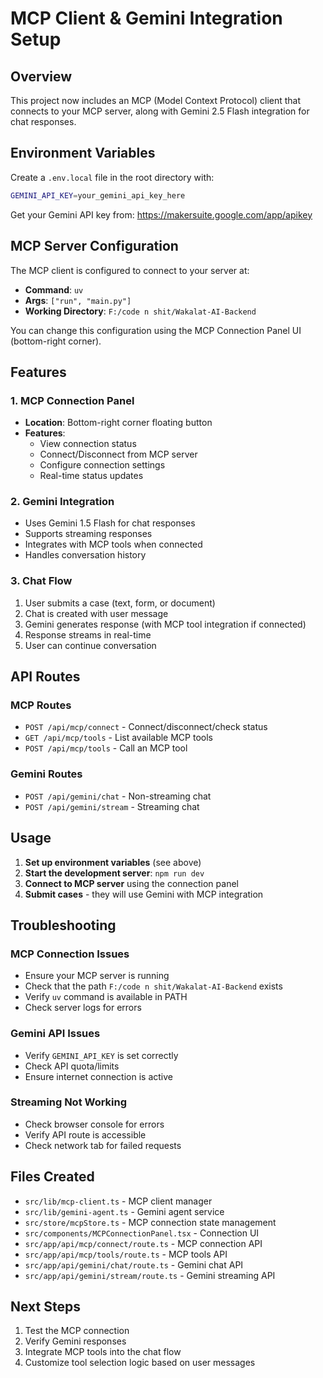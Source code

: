 # MCP Client & Gemini Integration Setup

## Overview
This project now includes an MCP (Model Context Protocol) client that connects to your MCP server, along with Gemini 2.5 Flash integration for chat responses.

## Environment Variables

Create a `.env.local` file in the root directory with:

```bash
GEMINI_API_KEY=your_gemini_api_key_here
```

Get your Gemini API key from: https://makersuite.google.com/app/apikey

## MCP Server Configuration

The MCP client is configured to connect to your server at:
- **Command**: `uv`
- **Args**: `["run", "main.py"]`
- **Working Directory**: `F:/code n shit/Wakalat-AI-Backend`

You can change this configuration using the MCP Connection Panel UI (bottom-right corner).

## Features

### 1. MCP Connection Panel
- **Location**: Bottom-right corner floating button
- **Features**:
  - View connection status
  - Connect/Disconnect from MCP server
  - Configure connection settings
  - Real-time status updates

### 2. Gemini Integration
- Uses Gemini 1.5 Flash for chat responses
- Supports streaming responses
- Integrates with MCP tools when connected
- Handles conversation history

### 3. Chat Flow
1. User submits a case (text, form, or document)
2. Chat is created with user message
3. Gemini generates response (with MCP tool integration if connected)
4. Response streams in real-time
5. User can continue conversation

## API Routes

### MCP Routes
- `POST /api/mcp/connect` - Connect/disconnect/check status
- `GET /api/mcp/tools` - List available MCP tools
- `POST /api/mcp/tools` - Call an MCP tool

### Gemini Routes
- `POST /api/gemini/chat` - Non-streaming chat
- `POST /api/gemini/stream` - Streaming chat

## Usage

1. **Set up environment variables** (see above)
2. **Start the development server**: `npm run dev`
3. **Connect to MCP server** using the connection panel
4. **Submit cases** - they will use Gemini with MCP integration

## Troubleshooting

### MCP Connection Issues
- Ensure your MCP server is running
- Check that the path `F:/code n shit/Wakalat-AI-Backend` exists
- Verify `uv` command is available in PATH
- Check server logs for errors

### Gemini API Issues
- Verify `GEMINI_API_KEY` is set correctly
- Check API quota/limits
- Ensure internet connection is active

### Streaming Not Working
- Check browser console for errors
- Verify API route is accessible
- Check network tab for failed requests

## Files Created

- `src/lib/mcp-client.ts` - MCP client manager
- `src/lib/gemini-agent.ts` - Gemini agent service
- `src/store/mcpStore.ts` - MCP connection state management
- `src/components/MCPConnectionPanel.tsx` - Connection UI
- `src/app/api/mcp/connect/route.ts` - MCP connection API
- `src/app/api/mcp/tools/route.ts` - MCP tools API
- `src/app/api/gemini/chat/route.ts` - Gemini chat API
- `src/app/api/gemini/stream/route.ts` - Gemini streaming API

## Next Steps

1. Test the MCP connection
2. Verify Gemini responses
3. Integrate MCP tools into the chat flow
4. Customize tool selection logic based on user messages

